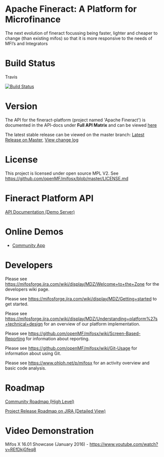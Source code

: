 Apache Fineract: A Platform for Microfinance
======

The next evolution of fineract focussing being faster, lighter and cheaper to change (than existing mifos) so that it is more responsive to the needs of MFI’s and Integrators

Build Status
============

Travis

[![Build
Status](https://travis-ci.org/openMF/mifosx.png?branch=master)](https://travis-ci.org/openMF/mifosx)


Version
==========

The API for the fineract-platform (project named 'Apache Fineract') is documented in the API-docs under <b>Full API Matrix</b> and can be viewed <a href="https://demo.openmf.org/api-docs/apiLive.htm" title="API Documentation"> here
</a>

The latest stable release can be viewed on the master branch: <a href="https://github.com/openMF/mifosx/tree/master" title="Latest Release">Latest Release on Master</a>, <a href="https://github.com/openMF/mifosx/blob/master/CHANGELOG.md" title="Latest release change log">View change log</a>

License
=============

This project is licensed under open source MPL V2. See <https://github.com/openMF/mifosx/blob/master/LICENSE.md>

Fineract Platform API
=====================

<a href="https://demo.openmf.org/api-docs/apiLive.htm" title="fineract platform api">API Documentation (Demo Server)</a>


Online Demos
=============================

* <a href="https://demo.openmf.org" title="Reference Client App">Community App</a>

Developers
==========
Please see <https://mifosforge.jira.com/wiki/display/MDZ/Welcome+to+the+Zone> for the developers wiki page.

Please see <https://mifosforge.jira.com/wiki/display/MDZ/Getting+started> to get started.

Please see <https://mifosforge.jira.com/wiki/display/MDZ/Understanding+platform%27s+technical+design> for an overview of our platform implementation.

Please see <https://github.com/openMF/mifosx/wiki/Screen-Based-Reporting> for information about reporting.

Please see <https://github.com/openMF/mifosx/wiki/Git-Usage> for information about using Git.

Please see <https://www.ohloh.net/p/mifosx> for an activity overview and basic code analysis.

Roadmap
==============

<a target="_blank" href="http://goo.gl/IXS9Q" title="Community Roadmap (High Level)">Community Roadmap (High Level)</a>

<a target="_blank" href="https://mifosforge.jira.com/browse/MIFOSX#selectedTab=com.atlassian.jira.plugin.system.project%3Aroadmap-panel" 
   title="Project Release Roadmap on JIRA (Detailed View)">Project Release Roadmap on JIRA (Detailed View)</a>

Video Demonstration
===============

Mifos X 16.01 Showcase (January 2016) - <https://www.youtube.com/watch?v=REfDkjGfeq8>
